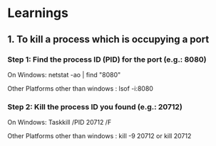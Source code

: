 # Learnings


## 1. To kill a process which is occupying a port

### Step 1: Find the process ID (PID) for the port (e.g.: 8080)

On Windows:
netstat -ao | find "8080"

Other Platforms other than windows :
lsof -i:8080

### Step 2: Kill the process ID you found (e.g.: 20712)

On Windows:
Taskkill /PID  20712 /F

Other Platforms other than windows :
kill -9 20712   or kill 20712
